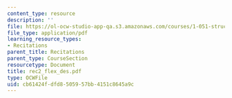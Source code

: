 ```yaml
---
content_type: resource
description: ''
file: https://ol-ocw-studio-app-qa.s3.amazonaws.com/courses/1-051-structural-engineering-design-fall-2003/cb61424fdfd8505957bb4151c8645a9c_rec2_flex_des.pdf
file_type: application/pdf
learning_resource_types:
- Recitations
parent_title: Recitations
parent_type: CourseSection
resourcetype: Document
title: rec2_flex_des.pdf
type: OCWFile
uid: cb61424f-dfd8-5059-57bb-4151c8645a9c
---
```


